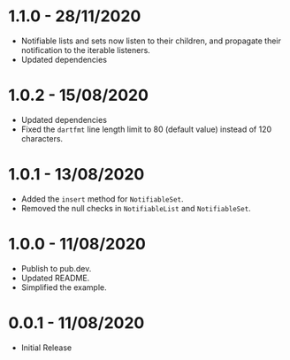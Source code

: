 # 1.1.0 - 28/11/2020

* Notifiable lists and sets now listen to their children, and propagate their notification to the iterable listeners.
* Updated dependencies

# 1.0.2 - 15/08/2020

* Updated dependencies
* Fixed the `dartfmt` line length limit to 80 (default value) instead of 120 characters.

# 1.0.1 - 13/08/2020

* Added the `insert` method for `NotifiableSet`.
* Removed the null checks in `NotifiableList` and `NotifiableSet`.

# 1.0.0 - 11/08/2020

* Publish to pub.dev.
* Updated README.
* Simplified the example.

# 0.0.1 - 11/08/2020

* Initial Release
